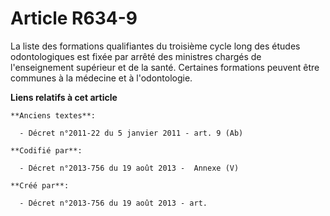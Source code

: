 # Article R634-9

La liste des formations qualifiantes du troisième cycle long des études odontologiques est fixée par arrêté des ministres
chargés de l'enseignement supérieur et de la santé. Certaines formations peuvent être communes à la médecine et à
l'odontologie.

**Liens relatifs à cet article**

	**Anciens textes**:

	  - Décret n°2011-22 du 5 janvier 2011 - art. 9 (Ab)

	**Codifié par**:

	  - Décret n°2013-756 du 19 août 2013 -  Annexe (V)

	**Créé par**:

	  - Décret n°2013-756 du 19 août 2013 - art.
